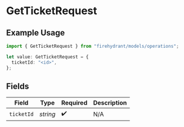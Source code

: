 # GetTicketRequest

## Example Usage

```typescript
import { GetTicketRequest } from "firehydrant/models/operations";

let value: GetTicketRequest = {
  ticketId: "<id>",
};
```

## Fields

| Field              | Type               | Required           | Description        |
| ------------------ | ------------------ | ------------------ | ------------------ |
| `ticketId`         | *string*           | :heavy_check_mark: | N/A                |